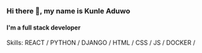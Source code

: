 ### Hi there 👋, my name is Kunle Aduwo
#### I'm a full stack developer

Skills: REACT / PYTHON / DJANGO / HTML / CSS / JS / DOCKER / 



 

 

